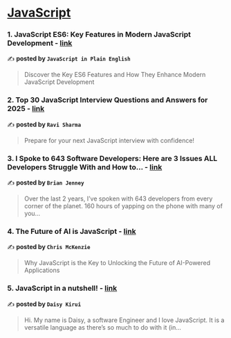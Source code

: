 
<h1><a href=https://medium.com/tag/javascript-development/recommended target="_blank" rel="noopener noreferrer">JavaScript</a></h1>
<h3>1. JavaScript ES6: Key Features in Modern JavaScript Development - <a href="https://medium.com/javascript-in-plain-english/javascript-es6-key-features-in-modern-javascript-development-2ff31dac5395" target="_blank" rel="noopener noreferrer">link</a></h3>

✍️ **posted by `JavaScript in Plain English`**

<blockquote>Discover the Key ES6 Features and How They Enhance Modern JavaScript Development</blockquote>

<h3>2. Top 30 JavaScript Interview Questions and Answers for 2025 - <a href="https://medium.com/@javascriptcentric/top-30-javascript-interview-questions-and-answers-for-2024-7f1e2d1d0638" target="_blank" rel="noopener noreferrer">link</a></h3>

✍️ **posted by `Ravi Sharma`**

<blockquote>Prepare for your next JavaScript interview with confidence!</blockquote>

<h3>3. I Spoke to 643 Software Developers: Here are 3 Issues ALL Developers Struggle With and How to… - <a href="https://medium.com/@brianjenney/i-spoke-to-643-software-developers-here-are-3-issues-all-developers-struggle-with-and-how-to-355979e96e69" target="_blank" rel="noopener noreferrer">link</a></h3>

✍️ **posted by `Brian Jenney`**

<blockquote>Over the last 2 years, I’ve spoken with 643 developers from every corner of the planet. 160 hours of yapping on the phone with many of you…</blockquote>

<h3>4. The Future of AI is JavaScript - <a href="https://medium.com/@kenzic/the-future-of-ai-is-javascript-4e8501c3062f" target="_blank" rel="noopener noreferrer">link</a></h3>

✍️ **posted by `Chris McKenzie`**

<blockquote>Why JavaScript is the Key to Unlocking the Future of AI-Powered Applications</blockquote>

<h3>5. JavaScript in a nutshell! - <a href="https://medium.com/@daisykirui/javascript-in-a-nutshell-669dab5b6e78" target="_blank" rel="noopener noreferrer">link</a></h3>

✍️ **posted by `Daisy Kirui`**

<blockquote>Hi. My name is Daisy, a software Engineer and I love JavaScript. It is a versatile language as there’s so much to do with it (in…</blockquote>

